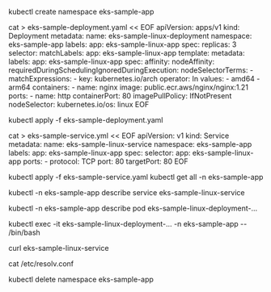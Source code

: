 kubectl create namespace eks-sample-app

cat > eks-sample-deployment.yaml << EOF
apiVersion: apps/v1
kind: Deployment
metadata:
  name: eks-sample-linux-deployment
  namespace: eks-sample-app
  labels:
    app: eks-sample-linux-app
spec:
  replicas: 3
  selector:
    matchLabels:
      app: eks-sample-linux-app
  template:
    metadata:
      labels:
        app: eks-sample-linux-app
    spec:
      affinity:
        nodeAffinity:
          requiredDuringSchedulingIgnoredDuringExecution:
            nodeSelectorTerms:
            - matchExpressions:
              - key: kubernetes.io/arch
                operator: In
                values:
                - amd64
                - arm64
      containers:
      - name: nginx
        image: public.ecr.aws/nginx/nginx:1.21
        ports:
        - name: http
          containerPort: 80
        imagePullPolicy: IfNotPresent
      nodeSelector:
        kubernetes.io/os: linux
EOF

kubectl apply -f eks-sample-deployment.yaml

cat > eks-sample-service.yml << EOF
apiVersion: v1
kind: Service
metadata:
  name: eks-sample-linux-service
  namespace: eks-sample-app
  labels:
    app: eks-sample-linux-app
spec:
  selector:
    app: eks-sample-linux-app
  ports:
    - protocol: TCP
      port: 80
      targetPort: 80
EOF

kubectl apply -f eks-sample-service.yaml
kubectl get all -n eks-sample-app

kubectl -n eks-sample-app describe service eks-sample-linux-service

kubectl -n eks-sample-app describe pod eks-sample-linux-deployment-...

kubectl exec -it eks-sample-linux-deployment-... -n eks-sample-app -- /bin/bash

curl eks-sample-linux-service

cat /etc/resolv.conf

kubectl delete namespace eks-sample-app
